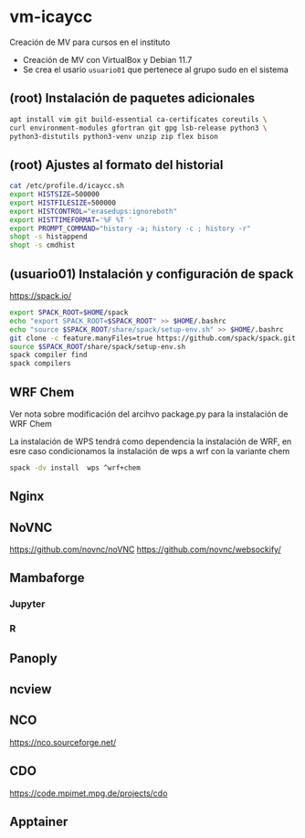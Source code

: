 # vm-icaycc
Creación de MV para cursos en el instituto

* Creación de MV con VirtualBox y  Debian 11.7
* Se crea el usario `usuario01` que pertenece al grupo sudo en el sistema

## (root) Instalación de paquetes adicionales
~~~bash
apt install vim git build-essential ca-certificates coreutils \
curl environment-modules gfortran git gpg lsb-release python3 \
python3-distutils python3-venv unzip zip flex bison
~~~

## (root) Ajustes al formato del historial
~~~bash
cat /etc/profile.d/icaycc.sh 
export HISTSIZE=500000
export HISTFILESIZE=500000
export HISTCONTROL="erasedups:ignoreboth"
export HISTTIMEFORMAT='%F %T '
export PROMPT_COMMAND="history -a; history -c ; history -r" 
shopt -s histappend
shopt -s cmdhist
~~~

## (usuario01) Instalación y configuración de spack

https://spack.io/
~~~bash
export SPACK_ROOT=$HOME/spack
echo "export SPACK_ROOT=$SPACK_ROOT" >> $HOME/.bashrc
echo "source $SPACK_ROOT/share/spack/setup-env.sh" >> $HOME/.bashrc
git clone -c feature.manyFiles=true https://github.com/spack/spack.git
source $SPACK_ROOT/share/spack/setup-env.sh
spack compiler find 
spack compilers
~~~
## WRF Chem
Ver nota sobre modificación del arcihvo package.py para la instalación de WRF Chem

La instalación de WPS tendrá como dependencia la instalación de WRF, en esre caso condicionamos la instalación de wps a wrf con la variante chem
~~~bash
spack -dv install  wps ^wrf+chem
~~~
## Nginx

## NoVNC
https://github.com/novnc/noVNC
https://github.com/novnc/websockify/


## Mambaforge

### Jupyter

### R 

## Panoply 

## ncview

## NCO 
https://nco.sourceforge.net/


## CDO 
https://code.mpimet.mpg.de/projects/cdo


## Apptainer




